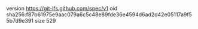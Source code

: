 version https://git-lfs.github.com/spec/v1
oid sha256:f87b61975e9aac079a6c5c48e89fde36e4594d6ad2d42e05117a9f55b7d9e391
size 529
